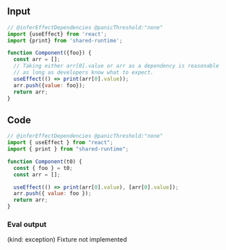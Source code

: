 
## Input

```javascript
// @inferEffectDependencies @panicThreshold:"none"
import {useEffect} from 'react';
import {print} from 'shared-runtime';

function Component({foo}) {
  const arr = [];
  // Taking either arr[0].value or arr as a dependency is reasonable
  // as long as developers know what to expect.
  useEffect(() => print(arr[0].value));
  arr.push({value: foo});
  return arr;
}

```

## Code

```javascript
// @inferEffectDependencies @panicThreshold:"none"
import { useEffect } from "react";
import { print } from "shared-runtime";

function Component(t0) {
  const { foo } = t0;
  const arr = [];

  useEffect(() => print(arr[0].value), [arr[0].value]);
  arr.push({ value: foo });
  return arr;
}

```
      
### Eval output
(kind: exception) Fixture not implemented